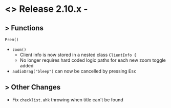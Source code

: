 # <> Release 2.10.x - 

## > Functions
`Prem()`

- `zoom()`
    - Client info is now stored in a nested class `ClientInfo {`
    - No longer requires hard coded logic paths for each new zoom toggle added
- `audioDrag("bleep")` can now be cancelled by pressing <kbd>Esc</kbd>

## > Other Changes
- Fix `checklist.ahk` throwing when title can't be found